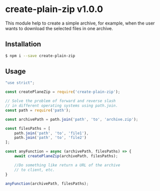 # create-plain-zip v1.0.0

This module help to create a simple archive, for example, when the user wants to download the selected files in one archive.

## Installation
```bash
$ npm i --save create-plain-zip
```

## Usage
```js
"use strict";

const createPlaneZip = require('create-plain-zip');

// Solve the problem of forward and reverse slash
// in different operating systems using path.join.
const path = require('path');

const archivePath = path.join('path', 'to', 'archive.zip');

const filesPaths = [
    path.join('path', 'to', 'file1'),
    path.join('path', 'to', 'file2')
];

const anyFunction = async (archivePath, filesPaths) => {
    await createPlaneZip(archivePath, filesPaths);

    //Do something like return a URL of the archive
    // to client, etc.
}

anyFunction(archivePath, filesPaths);

```
